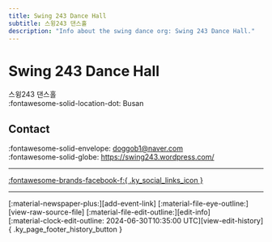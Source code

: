 ```yaml
---
title: Swing 243 Dance Hall
subtitle: 스윙243 댄스홀
description: "Info about the swing dance org: Swing 243 Dance Hall."
---
```


# Swing 243 Dance Hall

스윙243 댄스홀  
:fontawesome-solid-location-dot: Busan  


## Contact

:fontawesome-solid-envelope: <doggob1@naver.com>  
:fontawesome-solid-globe: <https://swing243.wordpress.com/>  

---

 [:fontawesome-brands-facebook-f:{ .ky_social_links_icon }](https://www.facebook.com/swing243)

---

<div class="ky_page_footer" markdown>
<div class="ky_page_footer_trailing" markdown="span">
[:material-newspaper-plus:][add-event-link]
[:material-file-eye-outline:][view-raw-source-file]
[:material-file-edit-outline:][edit-info]
</div>
<div class="ky_page_footer_leading" markdown="span">
[:material-clock-edit-outline: 2024-06-30T10:35:00 UTC][view-edit-history]{ .ky_page_footer_history_button }
</div>
</div>

[add-event-link]: https://github.com/swingdance/events/issues/new?assignees=&labels=add+event&projects=&template=02-add_entity.yml&title=%5Bko_KR%5D%20Add%20Event%3A%20%3CName%3E&region=ko_KR&province=Busan&city=Busan&org_id=swing-243-dance-hall "Add Event"
[view-raw-source-file]: https://github.com/swingdance/orgs/blob/main/ko_KR/swing-243-dance-hall.json "View Raw Source File"
[edit-info]: https://github.com/swingdance/orgs/issues/new?assignees=&labels=update+org&projects=&template=03-update_entity.yml&title=%5Bko_KR%5D%20Update%20Org%3A%20Swing%20243%20Dance%20Hall&region=ko_KR&id=swing-243-dance-hall&name=Swing%20243%20Dance%20Hall "Edit Info"

[view-edit-history]: https://github.com/swingdance/orgs/commits/main/ko_KR/swing-243-dance-hall.json "View Edit History"
